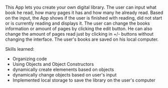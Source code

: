 This App lets you create your own digital library. The user can input what book he read, how many pages it has and how many he already read. 
Based on the input, the App shows if the user is finished with reading, did not start or is currently reading and displays it.
The user can change the books information or amount of pages by clicking the edit button.
He can also change the amount of pages read just by clicking in +/- buttons without changing the interface. 
The user's books are saved on his local computer. 

Skills learned:
- Organizing code
- Using Objects and Object Constructors
- dynamically create elemenents based on objects
- dynamically change objects based on user's input
- Implemented local storage to save the library on the user's computer
